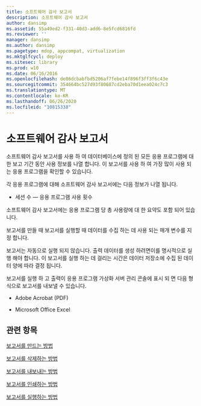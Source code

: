 ```yaml
---
title: 소프트웨어 감사 보고서
description: 소프트웨어 감사 보고서
author: dansimp
ms.assetid: 55a49ed2-f331-40d3-add6-8e5fcd6816fd
ms.reviewer: ''
manager: dansimp
ms.author: dansimp
ms.pagetype: mdop, appcompat, virtualization
ms.mktglfcycl: deploy
ms.sitesec: library
ms.prod: w10
ms.date: 06/16/2016
ms.openlocfilehash: de86dcbabfbd5206af7febe14f896f3ff3f6c43e
ms.sourcegitcommit: 354664bc527d93f80687cd2eba70d1eea024c7c3
ms.translationtype: MT
ms.contentlocale: ko-KR
ms.lasthandoff: 06/26/2020
ms.locfileid: "10815338"
---
```

# 소프트웨어 감사 보고서


소프트웨어 감사 보고서를 사용 하 여 데이터베이스에 정의 된 모든 응용 프로그램에 대 한 보고 기간 동안 사용 정보를 나열 합니다. 이 보고서를 사용 하 여 가장 많이 사용 되는 응용 프로그램을 확인할 수 있습니다.

각 응용 프로그램에 대해 소프트웨어 감사 보고서에는 다음 정보가 나열 됩니다.

-   세션 수 — 응용 프로그램 사용 횟수

소프트웨어 감사 보고서에는 응용 프로그램 당 총 사용량에 대 한 요약도 포함 되어 있습니다.

보고서를 만들 때 보고서를 실행할 때 데이터를 수집 하는 데 사용 되는 매개 변수를 지정 합니다.

보고서는 자동으로 실행 되지 않습니다. 출력 데이터를 생성 하려면이를 명시적으로 실행 해야 합니다. 이 보고서를 실행 하는 데 걸리는 시간은 데이터 저장소에 수집 된 데이터 양에 따라 결정 됩니다.

보고서를 실행 하 고 출력이 응용 프로그램 가상화 서버 관리 콘솔에 표시 되 면 다음 형식으로 보고서를 내보낼 수 있습니다.

-   Adobe Acrobat (PDF)

-   Microsoft Office Excel

## 관련 항목


[보고서를 만드는 방법](how-to-create-a-reportserver.md)

[보고서를 삭제하는 방법](how-to-delete-a-reportserver.md)

[보고서를 내보내는 방법](how-to-export-a-reportserver.md)

[보고서를 인쇄하는 방법](how-to-print-a-reportserver.md)

[보고서를 실행하는 방법](how-to-run-a-reportserver.md)

 

 





